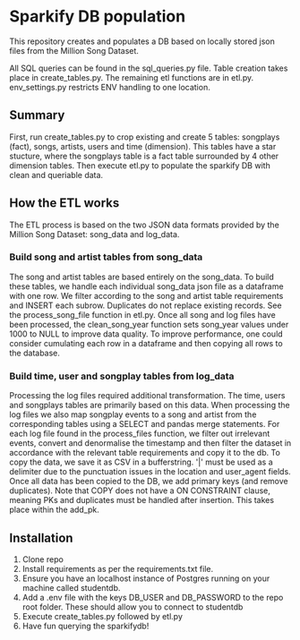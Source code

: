 
# Sparkify DB population
This repository creates and populates a DB based on locally stored json files from the Million Song Dataset.

All SQL queries can be found in the sql_queries.py file. Table creation takes place in create_tables.py. The remaining etl functions are in etl.py. env_settings.py restricts ENV handling to one location.

## Summary
First, run create_tables.py to crop existing and create 5 tables: songplays (fact), songs, artists, users and time (dimension). This tables have a star stucture, where the songplays table is a fact table surrounded by 4 other dimension tables. Then execute etl.py to populate the sparkify DB with clean and queriable data.

## How the ETL works
The ETL process is based on the two JSON data formats provided by the Million Song Dataset: song_data and log_data.

### Build song and artist tables from song_data
The song and artist tables are based entirely on the song_data. To build these tables, we handle each individual song_data json file as a dataframe with one row. We filter according to the song and artist table requirements and INSERT each subrow. Duplicates do not replace existing records. See the process_song_file function in etl.py. Once all song and log files have been processed, the clean_song_year function sets song_year values under 1000 to NULL to improve data quality. To improve performance, one could consider cumulating each row in a dataframe and then copying all rows to the database. 

### Build time, user and songplay tables from log_data
Processing the log files required additional transformation. The time, users and songplays tables are primarily based on this data. When processing the log files we also map songplay events to a song and artist from the corresponding tables using a SELECT and pandas merge statements. For each log file found in the process_files function, we filter out irrelevant events, convert and denormalise the timestamp and then filter the dataset in accordance with the relevant table requirements and copy it to the db. To copy the data, we save it as CSV in a bufferstring. '|' must be used as a delimiter due to the punctuation issues in the location and user_agent fields. Once all data has been copied to the DB, we add primary keys (and remove duplicates). Note that COPY does not have a ON CONSTRAINT clause, meaning PKs and duplicates must be handled after insertion. This takes place within the add_pk.

## Installation
1. Clone repo
2. Install requirements as per the requirements.txt file.
3. Ensure you have an localhost instance of Postgres running on your machine called studentdb.
4. Add a .env file with the keys DB_USER and DB_PASSWORD to the repo root folder. These should allow you to connect to studentdb
5. Execute create_tables.py followed by etl.py
6. Have fun querying the sparkifydb!
